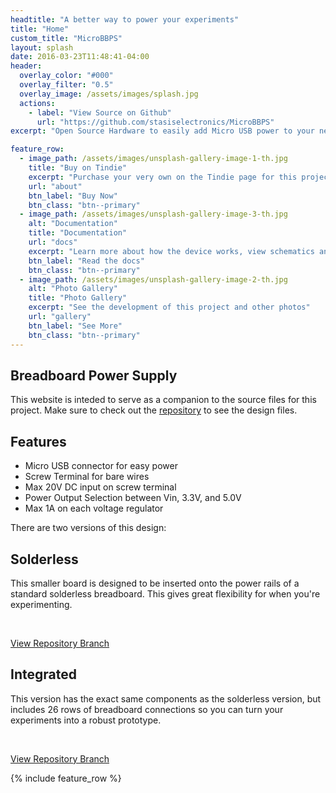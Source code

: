 ```yaml
---
headtitle: "A better way to power your experiments"
title: "Home"
custom_title: "MicroBBPS"
layout: splash
date: 2016-03-23T11:48:41-04:00
header:
  overlay_color: "#000"
  overlay_filter: "0.5"
  overlay_image: /assets/images/splash.jpg
  actions:
    - label: "View Source on Github"
      url: "https://github.com/stasiselectronics/MicroBBPS"
excerpt: "Open Source Hardware to easily add Micro USB power to your next breadboard project"

feature_row:
  - image_path: /assets/images/unsplash-gallery-image-1-th.jpg
    title: "Buy on Tindie"
    excerpt: "Purchase your very own on the Tindie page for this project."
    url: "about"
    btn_label: "Buy Now"
    btn_class: "btn--primary"
  - image_path: /assets/images/unsplash-gallery-image-3-th.jpg
    alt: "Documentation"
    title: "Documentation"
    url: "docs"
    excerpt: "Learn more about how the device works, view schematics and CAD files"
    btn_label: "Read the docs"
    btn_class: "btn--primary"
  - image_path: /assets/images/unsplash-gallery-image-2-th.jpg
    alt: "Photo Gallery"
    title: "Photo Gallery"
    excerpt: "See the development of this project and other photos"
    url: "gallery"
    btn_label: "See More"
    btn_class: "btn--primary"
---
```


<h2>Breadboard Power Supply</h2>


This website is inteded to serve as a companion to the source files for this project. Make sure to check out the [repository](https://github.com/stasiselectronics/MicroBBPS) to see the design files.

## Features
- Micro USB connector for easy power
- Screw Terminal for bare wires
- Max 20V DC input on screw terminal
- Power Output Selection between Vin, 3.3V, and 5.0V
- Max 1A on each voltage regulator

There are two versions of this design:


<div style="clear: both;">
  <div style="float: left; margin-right 3em;">
    <img style="max-width: 400px" src="{{site.baseurl}}/assets/images/solderless.jpg" alt="">
  </div>
  <div>
    <h2>Solderless</h2>
    <p>This smaller board is designed to be inserted onto the power rails of a standard solderless breadboard. This gives great flexibility for when you're experimenting.</p>
    <br>
    <p><a href="https://github.com/stasiselectronics/MicroBBPS">View Repository Branch</a></p>
  </div>
</div>

<div style="clear: both;">
  <div style="float: left; margin-right 3em;">
    <img style="max-width: 400px" src="{{site.baseurl}}/assets/images/integrated_line.jpg" alt="">
  </div>
  <div>
    <h2>Integrated</h2>
    <p>This version has the exact same components as the solderless version, but includes 26 rows of breadboard connections so you can turn your experiments into a robust prototype.</p>
    <br>
    <p><a href="https://github.com/stasiselectronics/MicroBBPS/tree/variant-integrated">View Repository Branch</a></p>
  </div>
</div>


{% include feature_row %}
